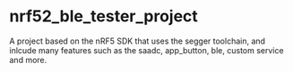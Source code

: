 # nrf52_ble_tester_project
A project based on the nRF5 SDK that uses the segger toolchain, and inlcude many features such as the saadc, app_button, ble, custom service and more.
